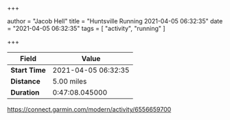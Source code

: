 +++

author = "Jacob Hell"
title = "Huntsville Running 2021-04-05 06:32:35"
date = "2021-04-05 06:32:35"
tags = [
    "activity", "running"
]

+++

<!--more-->

|Field  |Value  |
|--- | --- |
|**Start Time**|2021-04-05 06:32:35|
|**Distance**|5.00 miles|
|**Duration**|0:47:08.045000|

https://connect.garmin.com/modern/activity/6556659700